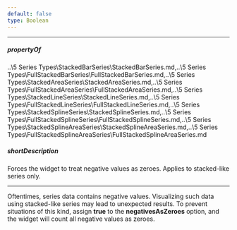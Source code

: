 ```yaml
---
default: false
type: Boolean
---
```

---
##### propertyOf
..\5 Series Types\StackedBarSeries\StackedBarSeries.md,..\5 Series Types\FullStackedBarSeries\FullStackedBarSeries.md,..\5 Series Types\StackedAreaSeries\StackedAreaSeries.md,..\5 Series Types\FullStackedAreaSeries\FullStackedAreaSeries.md,..\5 Series Types\StackedLineSeries\StackedLineSeries.md,..\5 Series Types\FullStackedLineSeries\FullStackedLineSeries.md,..\5 Series Types\StackedSplineSeries\StackedSplineSeries.md,..\5 Series Types\FullStackedSplineSeries\FullStackedSplineSeries.md,..\5 Series Types\StackedSplineAreaSeries\StackedSplineAreaSeries.md,..\5 Series Types\FullStackedSplineAreaSeries\FullStackedSplineAreaSeries.md

##### shortDescription
Forces the widget to treat negative values as zeroes. Applies to stacked-like series only.

---
Oftentimes, series data contains negative values. Visualizing such data using stacked-like series may lead to unexpected results. To prevent situations of this kind, assign **true** to the **negativesAsZeroes** option, and the widget will count all negative values as zeroes.